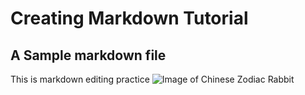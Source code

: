 # Creating Markdown Tutorial
## A Sample markdown file
This is markdown editing practice
![Image of Chinese Zodiac Rabbit](https://triangleonthecheap.com/wordpress/wp-content/uploads/2022/02/lunar-new-year-2023-rabbit-Depositphotos_547462328_S.jpg)
